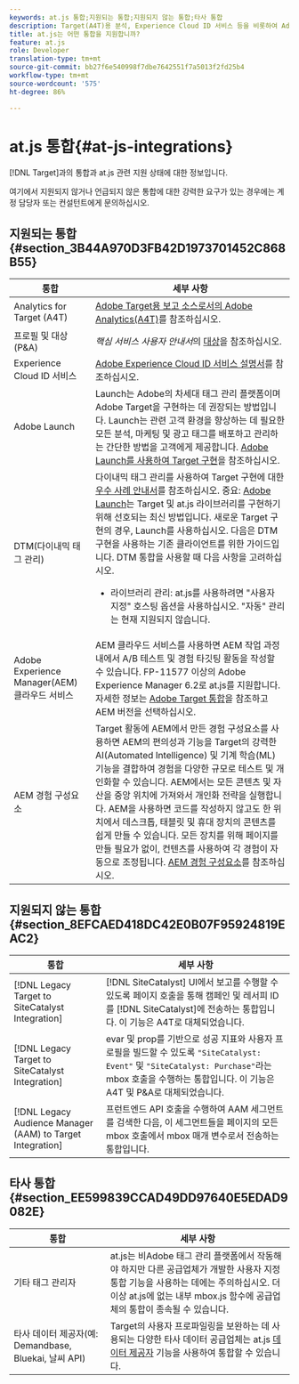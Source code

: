 ```yaml
---
keywords: at.js 통합;지원되는 통합;지원되지 않는 통합;타사 통합
description: Target(A4T)용 분석, Experience Cloud ID 서비스 등을 비롯하여 Adobe Target at.js에서 지원되는(지원되지 않음) 통합을 참조하십시오.
title: at.js는 어떤 통합을 지원합니까?
feature: at.js
role: Developer
translation-type: tm+mt
source-git-commit: bb27f6e540998f7dbe7642551f7a5013f2fd25b4
workflow-type: tm+mt
source-wordcount: '575'
ht-degree: 86%

---
```



# at.js 통합{#at-js-integrations}

[!DNL Target]과의 통합과 at.js 관련 지원 상태에 대한 정보입니다.

여기에서 지원되지 않거나 언급되지 않은 통합에 대한 강력한 요구가 있는 경우에는 계정 담당자 또는 컨설턴트에게 문의하십시오.

## 지원되는 통합 {#section_3B44A970D3FB42D1973701452C868B55}

| 통합 | 세부 사항 |
|--- |--- |
| Analytics for Target (A4T) | [Adobe Target용 보고 소스로서의 Adobe Analytics(A4T)](/help/c-integrating-target-with-mac/a4t/a4t.md#concept_7540C8C04259434AB6EE33B09F47A1DE)를 참조하십시오. |
| 프로필 및 대상(P&amp;A) | *핵심 서비스 사용자 안내서*&#x200B;의 [대상](https://experienceleague.adobe.com/docs/core-services/interface/audiences/audience-library.html)을 참조하십시오. |
| Experience Cloud ID 서비스 | [Adobe Experience Cloud ID 서비스 설명서](https://experienceleague.adobe.com/docs/id-service/using/home.html)를 참조하십시오. |
| Adobe Launch | Launch는 Adobe의 차세대 태그 관리 플랫폼이며 Adobe Target을 구현하는 데 권장되는 방법입니다. Launch는 관련 고객 환경을 향상하는 데 필요한 모든 분석, 마케팅 및 광고 태그를 배포하고 관리하는 간단한 방법을 고객에게 제공합니다.  [Adobe Launch를 사용하여 Target 구현](/help/c-implementing-target/c-implementing-target-for-client-side-web/how-to-deployatjs/cmp-implementing-target-using-adobe-launch.md#topic_5234DDAEB0834333BD6BA1B05892FC25)을 참조하십시오. |
| DTM(다이내믹 태그 관리) | 다이내믹 태그 관리를 사용하여 Target 구현에 대한 [우수 사례 안내서](https://experienceleague.adobe.com/docs/dtm/implementing/overview.html)를 참조하십시오.   중요: [Adobe Launch](/help/c-implementing-target/c-implementing-target-for-client-side-web/how-to-deployatjs/cmp-implementing-target-using-adobe-launch.md#topic_5234DDAEB0834333BD6BA1B05892FC25)는 Target 및 at.js 라이브러리를 구현하기 위해 선호되는 최신 방법입니다. 새로운 Target 구현의 경우, Launch를 사용하십시오. 다음은 DTM 구현을 사용하는 기존 클라이언트를 위한 가이드입니다.   DTM 통합을 사용할 때 다음 사항을 고려하십시오. <ul><li>라이브러리 관리: at.js를 사용하려면 &quot;사용자 지정&quot; 호스팅 옵션을 사용하십시오. &quot;자동&quot; 관리는 현재 지원되지 않습니다. </li></ul> |
| Adobe Experience Manager(AEM) 클라우드 서비스 | AEM 클라우드 서비스를 사용하면 AEM 작업 과정 내에서 A/B 테스트 및 경험 타깃팅 활동을 작성할 수 있습니다. FP-11577 이상의 Adobe Experience Manager 6.2로 at.js를 지원합니다. 자세한 정보는 [Adobe Target 통합](https://helpx.adobe.com/experience-manager/6-2/sites/administering/using/target.html)을 참조하고 AEM 버전을 선택하십시오. |
| AEM 경험 구성요소 | Target 활동에 AEM에서 만든 경험 구성요소를 사용하면 AEM의 편의성과 기능을 Target의 강력한 AI(Automated Intelligence) 및 기계 학습(ML) 기능을 결합하여 경험을 다양한 규모로 테스트 및 개인화할 수 있습니다.  AEM에서는 모든 콘텐츠 및 자산을 중앙 위치에 가져와서 개인화 전략을 실행합니다. AEM을 사용하면 코드를 작성하지 않고도 한 위치에서 데스크톱, 태블릿 및 휴대 장치의 콘텐츠를 쉽게 만들 수 있습니다. 모든 장치를 위해 페이지를 만들 필요가 없이, 컨텐츠를 사용하여 각 경험이 자동으로 조정됩니다.  [AEM 경험 구성요소](/help/c-experiences/c-manage-content/aem-experience-fragments.md#topic_1E1E4EA01F074349B2CF8785387B5FE8)를 참조하십시오. |

## 지원되지 않는 통합 {#section_8EFCAED418DC42E0B07F95924819EAC2}

| 통합 | 세부 사항 |
|--- |--- |
| [!DNL Legacy Target to SiteCatalyst Integration] | [!DNL SiteCatalyst] UI에서 보고를 수행할 수 있도록 페이지 호출을 통해 캠페인 및 레서피 ID를 [!DNL SiteCatalyst]에 전송하는 통합입니다. 이 기능은 A4T로 대체되었습니다. |
| [!DNL Legacy Target to SiteCatalyst Integration] | evar 및 prop를 기반으로 성공 지표와 사용자 프로필을 빌드할 수 있도록 `"SiteCatalyst: Event"` 및 `"SiteCatalyst: Purchase"`라는 mbox 호출을 수행하는 통합입니다. 이 기능은 A4T 및 P&amp;A로 대체되었습니다. |
| [!DNL Legacy Audience Manager (AAM) to Target Integration] | 프런트엔드 API 호출을 수행하여 AAM 세그먼트를 검색한 다음, 이 세그먼트들을 페이지의 모든 mbox 호출에서 mbox 매개 변수로서 전송하는 통합입니다. |

## 타사 통합 {#section_EE599839CCAD49DD97640E5EDAD9082E}

| 통합 | 세부 사항 |
|--- |--- |
| 기타 태그 관리자 | at.js는 비Adobe 태그 관리 플랫폼에서 작동해야 하지만 다른 공급업체가 개발한 사용자 지정 통합 기능을 사용하는 데에는 주의하십시오. 더 이상 at.js에 없는 내부 mbox.js 함수에 공급업체의 통합이 종속될 수 있습니다. |
| 타사 데이터 제공자(예: Demandbase, Bluekai, 날씨 API) | Target의 사용자 프로파일링을 보완하는 데 사용되는 다양한 타사 데이터 공급업체는 at.js [데이터 제공자](/help/c-implementing-target/c-implementing-target-for-client-side-web/targetgobalsettings.md#data-providers) 기능을 사용하여 통합할 수 있습니다. |